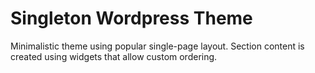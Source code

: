 # Singleton Wordpress Theme
Minimalistic theme using popular single-page layout. Section content is created using widgets that allow custom ordering.
